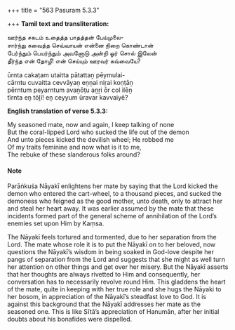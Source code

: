 +++
title = "563 Pasuram 5.3.3"

+++
**Tamil text and transliteration:**

ஊர்ந்த சகடம் உதைத்த பாதத்தன் பேய்முலை-  
சார்ந்து சுவைத்த செவ்வாயன் என்னை நிறை கொண்டான்  
பேர்ந்தும் பெயர்ந்தும் அவனோடு அன்றி ஓர் சொல் இலேன்  
தீர்ந்த என் தோழீ! என் செய்யும் ஊரவர் கவ்வையே?

ūrnta cakaṭam utaitta pātattaṉ pēymulai-  
cārntu cuvaitta cevvāyaṉ eṉṉai niṟai koṇṭāṉ  
pērntum peyarntum avaṉōṭu aṉṟi ōr col ilēṉ  
tīrnta eṉ tōḻī! eṉ ceyyum ūravar kavvaiyē?

**English translation of verse 5.3.3:**

My seasoned mate, now and again, I keep talking of none  
But the coral-lipped Lord who sucked the life out of the demon  
And unto pieces kicked the devilish wheel; He robbed me  
Of my traits feminine and now what is it to me,  
The rebuke of these slanderous folks around?

#### Note

Parāṅkuśa Nāyakī enlightens her mate by saying that the Lord kicked the demon who entered the cart-wheel, to a thousand pieces, and sucked the demoness who feigned as the good mother, unto death, only to attract her and steal her heart away. It was earlier assumed by the mate that these incidents formed part of the general scheme of annihilation of the Lord’s enemies set upon Him by Kaṃsa.

The Nāyakī feels tortured and tormented, due to her separation from the Lord. The mate whose role it is to put the Nāyakī on to her beloved, now questions the Nāyakī’s wisdom in being soaked in God-love despite her pangs of separation from the Lord and suggests that she might as well turn her attention on other things and get over her misery. But the Nāyakī asserts that her thoughts are always rivetted to Him and consequently, her conversation has to necessarily revolve round Him. This gladdens the heart of the mate, quite in keeping with her true role and she hugs the Nāyaki to her bosom, in appreciation of the Nāyakī’s steadfast love to God. It is against this background that the Nāyakī addresses her mate as the seasoned one. This is like Sītā’s appreciation of Hanumān, after her initial doubts about his bonafides were dispelled.


